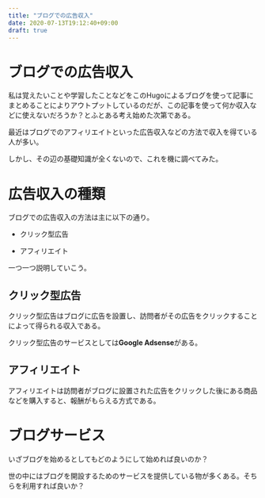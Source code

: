 ```yaml
---
title: "ブログでの広告収入"
date: 2020-07-13T19:12:40+09:00
draft: true
---
```


# ブログでの広告収入

私は覚えたいことや学習したことなどをこのHugoによるブログを使って記事にまとめることによりアウトプットしているのだが、この記事を使って何か収入などに使えないだろうか？とふとある考え始めた次第である。

最近はブログでのアフィリエイトといった広告収入などの方法で収入を得ている人が多い。

しかし、その辺の基礎知識が全くないので、これを機に調べてみた。

# 広告収入の種類

ブログでの広告収入の方法は主に以下の通り。

- クリック型広告

- アフィリエイト

一つ一つ説明していこう。


## クリック型広告

クリック型広告はブログに広告を設置し、訪問者がその広告をクリックすることによって得られる収入である。

クリック型広告のサービスとしては**Google Adsense**がある。


## アフィリエイト

アフィリエイトは訪問者がブログに設置された広告をクリックした後にある商品などを購入すると、報酬がもらえる方式である。


# ブログサービス

いざブログを始めるとしてもどのようにして始めれば良いのか？

世の中にはブログを開設するためのサービスを提供している物が多くある。そちらを利用すれば良いか？

